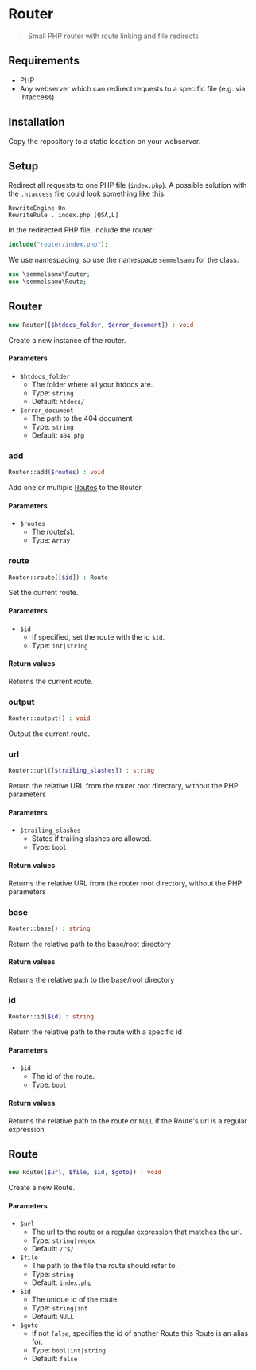 # Router

> Small PHP router with route linking and file redirects

## Requirements

- PHP
- Any webserver which can redirect requests to a specific file (e.g. via .htaccess)

## Installation

Copy the repository to a static location on your webserver.

## Setup

Redirect all requests to one PHP file (`index.php`). A possible solution with the `.htaccess` file could look something like this:

```htaccess
RewriteEngine On
RewriteRule . index.php [QSA,L]
```

In the redirected PHP file, include the router:

```php
include("router/index.php");
```

We use namespacing, so use the namespace `semmelsamu` for the class:

```php
use \semmelsamu\Router;
use \semmelsamu\Route;
```

## Router

```php
new Router([$htdocs_folder, $error_document]) : void
```

Create a new instance of the router.

#### Parameters

- `$htdocs_folder`
    - The folder where all your htdocs are.
    - Type: `string`
    - Default: `htdocs/`
- `$error_document`
    - The path to the 404 document
    - Type: `string`
    - Default: `404.php`

### add

```php
Router::add($routes) : void
```

Add one or multiple [Routes](#routeclass) to the Router.

#### Parameters

- `$routes`
    - The route(s).
    - Type: `Array`

### route

```php
Router::route([$id]) : Route
```

Set the current route.

#### Parameters

- `$id`
    - If specified, set the route with the id `$id`.
    - Type: `int|string`

#### Return values

Returns the current route.

### output

```php
Router::output() : void
```

Output the current route.

### url

```php
Router::url([$trailing_slashes]) : string
```

Return the relative URL from the router root directory, without the PHP parameters

#### Parameters

- `$trailing_slashes`
    - States if trailing slashes are allowed.
    - Type: `bool`

#### Return values

Returns the relative URL from the router root directory, without the PHP parameters

### base

```php
Router::base() : string
```

Return the relative path to the base/root directory

#### Return values

Returns the relative path to the base/root directory

### id

```php
Router::id($id) : string
```

Return the relative path to the route with a specific id

#### Parameters

- `$id`
    - The id of the route.
    - Type: `bool`

#### Return values

Returns the relative path to the route or `NULL` if the Route's url is a regular expression


<a id="routeclass"></a>
## Route

```php
new Route([$url, $file, $id, $goto]) : void
```

Create a new Route.

#### Parameters

- `$url`
    - The url to the route or a regular expression that matches the url.
    - Type: `string|regex`
    - Default: `/^$/`
- `$file`
    - The path to the file the route should refer to.
    - Type: `string`
    - Default: `index.php`
- `$id`
    - The unique id of the route.
    - Type: `string|int`
    - Default: `NULL`
- `$goto`
    - If not `false`, specifies the id of another Route this Route is an alias for.
    - Type: `bool|int|string`
    - Default: `false`
